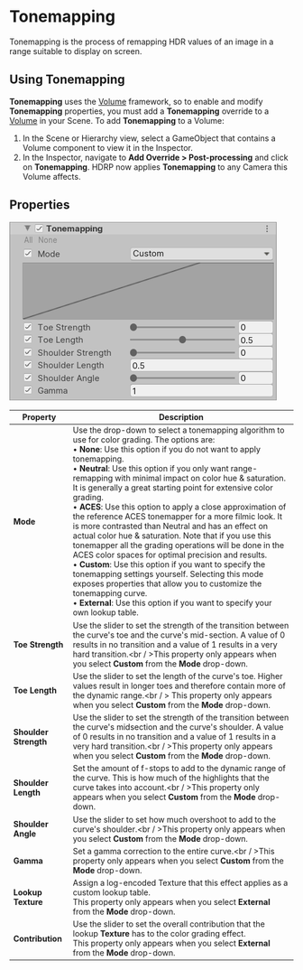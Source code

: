 # Tonemapping

Tonemapping is the process of remapping HDR values of an image in a range suitable to display on screen.

## Using Tonemapping

**Tonemapping** uses the [Volume](Volumes.html) framework, so to enable and modify **Tonemapping** properties, you must add a **Tonemapping** override to a [Volume](Volumes.html) in your Scene. To add **Tonemapping** to a Volume:

1. In the Scene or Hierarchy view, select a GameObject that contains a Volume component to view it in the Inspector.
2. In the Inspector, navigate to **Add Override > Post-processing** and click on **Tonemapping**. HDRP now applies **Tonemapping** to any Camera this Volume affects.

## Properties

![](Images/Post-processingTonemapping1.png)

| **Property**          | **Description**                                              |
| --------------------- | ------------------------------------------------------------ |
| **Mode**              | Use the drop-down to select a tonemapping algorithm to use for color grading. The options are:<br />&#8226; **None**: Use this option if you do not want to apply tonemapping.<br />&#8226; **Neutral**: Use this option if you only want range-remapping with minimal impact on color hue & saturation. It is generally a great starting point for extensive color grading.<br />&#8226; **ACES**: Use this option to apply a close approximation of the reference ACES tonemapper for a more filmic look. It is more contrasted than Neutral and has an effect on actual color hue & saturation. Note that if you use this tonemapper all the grading operations will be done in the ACES color spaces for optimal precision and results.<br />&#8226; **Custom**: Use this option if you want to specify the tonemapping settings yourself. Selecting this mode exposes properties that allow you to customize the tonemapping curve.<br />&#8226; **External**: Use this option if you want to specify your own lookup table. |
| **Toe Strength**      | Use the slider to set the strength of the transition between the curve's toe and the curve's mid-section. A value of 0 results in no transition and a value of 1 results in a very hard transition.<br / >This property only appears when you select **Custom** from the **Mode** drop-down. |
| **Toe Length**        | Use the slider to set the length of the curve's toe. Higher values result in longer toes and therefore contain more of the dynamic range.<br / > This property only appears when you select **Custom** from the **Mode** drop-down. |
| **Shoulder Strength** | Use the slider to set the strength of the transition between the curve's midsection and the curve's shoulder. A value of 0 results in no transition and a value of 1 results in a very hard transition.<br / >This property only appears when you select **Custom** from the **Mode** drop-down. |
| **Shoulder Length**   | Set the amount of f-stops to add to the dynamic range of the curve. This is how much of the highlights that the curve takes into account.<br / >This property only appears when you select **Custom** from the **Mode** drop-down. |
| **Shoulder Angle**    | Use the slider to set how much overshoot to add to the curve's shoulder.<br / >This property only appears when you select **Custom** from the **Mode** drop-down. |
| **Gamma**             | Set a gamma correction to the entire curve.<br / >This property only appears when you select **Custom** from the **Mode** drop-down. |
| **Lookup Texture**    | Assign a log-encoded Texture that this effect applies as a custom lookup table.<br />This property only appears when you select **External** from the **Mode** drop-down. |
| **Contribution**      | Use the slider to set the overall contribution that the lookup **Texture** has to the color grading effect.<br />This property only appears when you select **External** from the **Mode** drop-down. |